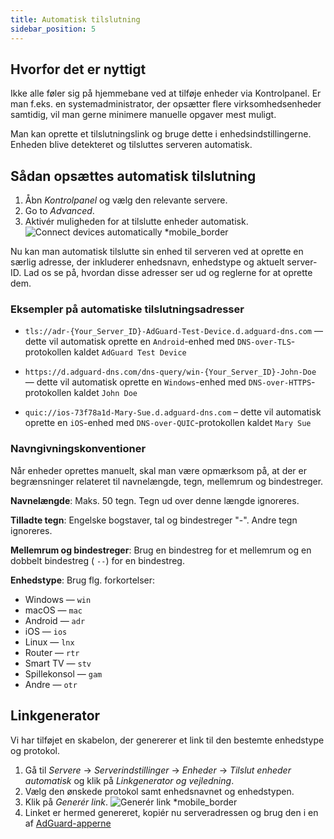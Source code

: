 ```yaml
---
title: Automatisk tilslutning
sidebar_position: 5
---
```


## Hvorfor det er nyttigt

Ikke alle føler sig på hjemmebane ved at tilføje enheder via Kontrolpanel. Er man f.eks. en systemadministrator, der opsætter flere virksomhedsenheder samtidig, vil man gerne minimere manuelle opgaver mest muligt.

Man kan oprette et tilslutningslink og bruge dette i enhedsindstillingerne. Enheden blive detekteret og tilsluttes serveren automatisk.

## Sådan opsættes automatisk tilslutning

1. Åbn _Kontrolpanel_ og vælg den relevante servere.
2. Go to _Advanced_.
3. Aktivér muligheden for at tilslutte enheder automatisk.
    ![Connect devices automatically \*mobile_border](https://cdn.adtidy.org/content/kb/dns/private/new_dns/connect/automatically.png)

Nu kan man automatisk tilslutte sin enhed til serveren ved at oprette en særlig adresse, der inkluderer enhedsnavn, enhedstype og aktuelt server-ID. Lad os se på, hvordan disse adresser ser ud og reglerne for at oprette dem.

### Eksempler på automatiske tilslutningsadresser

- `tls://adr-{Your_Server_ID}-AdGuard-Test-Device.d.adguard-dns.com` — dette vil automatisk oprette en `Android`-enhed med `DNS-over-TLS`-protokollen kaldet `AdGuard Test Device`

- `https://d.adguard-dns.com/dns-query/win-{Your_Server_ID}-John-Doe` — dette vil automatisk oprette en `Windows`-enhed med `DNS-over-HTTPS`-protokollen kaldet `John Doe`

- `quic://ios-73f78a1d-Mary-Sue.d.adguard-dns.com` – dette vil automatisk oprette en `iOS`-enhed med `DNS-over-QUIC`-protokollen kaldet `Mary Sue`

### Navngivningskonventioner

Når enheder oprettes manuelt, skal man være opmærksom på, at der er begrænsninger relateret til navnelængde, tegn, mellemrum og bindestreger.

**Navnelængde**: Maks. 50 tegn. Tegn ud over denne længde ignoreres.

**Tilladte tegn**: Engelske bogstaver, tal og bindestreger "-". Andre tegn ignoreres.

**Mellemrum og bindestreger**: Brug en bindestreg for et mellemrum og en dobbelt bindestreg ( `--`) for en bindestreg.

**Enhedstype**: Brug flg. forkortelser:

- Windows — `win`
- macOS — `mac`
- Android — `adr`
- iOS — `ios`
- Linux — `lnx`
- Router — `rtr`
- Smart TV — `stv`
- Spillekonsol — `gam`
- Andre — `otr`

## Linkgenerator

Vi har tilføjet en skabelon, der genererer et link til den bestemte enhedstype og protokol.

1. Gå til _Servere_ → _Serverindstillinger_ → _Enheder_ → _Tilslut enheder automatisk_ og klik på _Linkgenerator og vejledning_.
2. Vælg den ønskede protokol samt enhedsnavnet og enhedstypen.
3. Klik på _Generér link_.
    ![Generér link \*mobile_border](https://cdn.adtidy.org/content/kb/dns/private/new_dns/connect/automatically_step7.png)
4. Linket er hermed genereret, kopiér nu serveradressen og brug den i en af [AdGuard-apperne](https://adguard.com/welcome.html)
